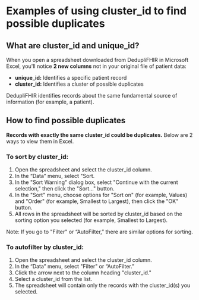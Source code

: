 # Examples of using cluster_id to find possible duplicates

## What are cluster_id and unique_id?
When you open a spreadsheet downloaded from DedupliFHIR in Microsoft Excel, you'll notice **2 new columns** not in your original file of patient data:
- **unique_id:** Identifies a specific patient record
- **cluster_id:** Identifies a cluster of possible duplicates  

DedupliFHIR identifies records about the same fundamental source of information (for example, a patient).

## How to find possible duplicates 
**Records with exactly the same cluster_id could be duplicates.** Below are 2 ways to view them in Excel. 

### To sort by cluster_id: 
1. Open the spreadsheet and select the cluster_id column.
2. In the “Data” menu, select "Sort.
3. In the "Sort Warning" dialog box, select "Continue with the current selection," then click the "Sort..." button.  
4. In the "Sort" menu, choose options for "Sort on" (for example, Values) and "Order" (for example, Smallest to Largest), then click the "OK" button. 
5. All rows in the spreadsheet will be sorted by cluster_id based on the sorting option you selected (for example, Smallest to Largest).

Note: If you go to "Filter" or “AutoFilter,” there are similar options for sorting. 

### To autofilter by cluster_id:
1. Open the spreadsheet and select the cluster_id column.
2. In the “Data” menu, select "Filter" or “AutoFilter.”
3. Click the arrow next to the column heading "cluster_id."
4. Select a cluster_id from the list.
5. The spreadsheet will contain only the records with the cluster_id(s) you selected.






